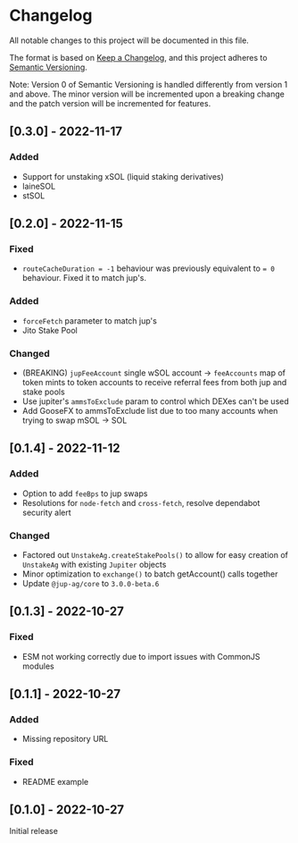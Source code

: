 # Changelog

All notable changes to this project will be documented in this file.

The format is based on [Keep a Changelog](https://keepachangelog.com/en/1.0.0/),
and this project adheres to [Semantic Versioning](https://semver.org/spec/v2.0.0.html).

Note: Version 0 of Semantic Versioning is handled differently from version 1 and above. The minor version will be incremented upon a breaking change and the patch version will be incremented for features.

## [0.3.0] - 2022-11-17

### Added

- Support for unstaking xSOL (liquid staking derivatives)
- laineSOL
- stSOL

## [0.2.0] - 2022-11-15

### Fixed

- `routeCacheDuration = -1` behaviour was previously equivalent to `= 0` behaviour. Fixed it to match jup's.

### Added

- `forceFetch` parameter to match jup's
- Jito Stake Pool

### Changed

- (BREAKING) `jupFeeAccount` single wSOL account -> `feeAccounts` map of token mints to token accounts to receive referral fees from both jup and stake pools
- Use jupiter's `ammsToExclude` param to control which DEXes can't be used
- Add GooseFX to ammsToExclude list due to too many accounts when trying to swap mSOL -> SOL

## [0.1.4] - 2022-11-12

### Added

- Option to add `feeBps` to jup swaps
- Resolutions for `node-fetch` and `cross-fetch`, resolve dependabot security alert

### Changed

- Factored out `UnstakeAg.createStakePools()` to allow for easy creation of `UnstakeAg` with existing `Jupiter` objects
- Minor optimization to `exchange()` to batch getAccount() calls together
- Update `@jup-ag/core` to `3.0.0-beta.6`

## [0.1.3] - 2022-10-27

### Fixed

- ESM not working correctly due to import issues with CommonJS modules

## [0.1.1] - 2022-10-27

### Added

- Missing repository URL

### Fixed

- README example

## [0.1.0] - 2022-10-27
Initial release
